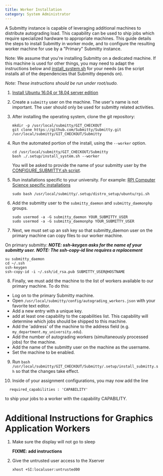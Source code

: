 ```yaml
---
title: Worker Installation
category: System Administrator
---
```


A Submitty instance is capable of leveraging additional machines to distribute
autograding load. This capability can be used to ship jobs which require
specialized hardware to appropriate machines. This guide details the steps
to install Submitty in worker mode, and to configure the resulting worker machine
for use by a "Primary" Submitty instance.

Note: We assume that you're installing Submitty on a dedicated machine. If this machine is
used for other things, you may need to adapt the instructions below and
[install_system.sh](https://github.com/Submitty/Submitty/blob/master/.setup/install_system.sh)
for your needs (as the script installs all of the dependencies that Submitty depends on).

_Note: These instructions should be run under root/sudo._


1. [Install Ubuntu 16.04 or 18.04 server edition](server_os)

2. Create a ```submitty``` user on the machine. The user's name is not important.
The user should only be used for submitty related activities.

3. After installing the operating system, clone the git repository:

   ```
   mkdir -p /usr/local/submitty/GIT_CHECKOUT
   git clone https://github.com/Submitty/Submitty.git /usr/local/submitty/GIT_CHECKOUT/Submitty
   ```

4. Run the automated portion of the install, using the ```--worker``` option.

   ```
   cd /usr/local/submitty/GIT_CHECKOUT/Submitty
   bash ./.setup/install_system.sh --worker
   ```

   You will be asked to provide the name of your submitty user by the
   [CONFIGURE_SUBMITTY.sh script](https://github.com/Submitty/Submitty/blob/master/.setup/CONFIGURE_SUBMITTY.sh).

5. Run installations specific to your university.
   For example:  [RPI Computer Science specific installations](https://github.com/Submitty/Submitty/blob/master/.setup/distro_setup/ubuntu/rpi.sh)

   ```
   sudo bash /usr/local/submitty/.setup/distro_setup/ubuntu/rpi.sh
   ```

6. Add the submitty user to the ```submitty_daemon``` and ```submitty_daemonphp```
   groups.

   ```
   sudo usermod -a -G submitty_daemon YOUR_SUBMITTY_USER
   sudo usermod -a -G submitty_daemonphp YOUR_SUBMITTY_USER
   ```

7. Next, we must set up an ssh key so that submitty_daemon user on the primary
  machine can copy files to our worker machine.

  On primary submitty:
  ___NOTE: ssh-keygen asks for the name of your submitty user.___
  ___NOTE: The ssh-copy-id line requires a replacement___
  ```
  su submitty_daemon
  cd ~/.ssh
  ssh-keygen
  ssh-copy-id -i ~/.ssh/id_rsa.pub SUBMITTY_USER@HOSTNAME
  ```

8. Finally, we must add the machine to the list of workers available to our
  primary machine. To do this:
  *  Log on to the primary Submitty machine.
  *  Open ```/usr/local/submitty/config/autograding_workers.json``` with your favorite text editor.
  *  Add a new entry with a unique key.
  *  add at least one capability to the capabilities list. This capability will determine
      which jobs should be shipped to this machine.
  *  Add the 'address' of the machine to the address field (e.g. ```my_department.my_university.edu```).
  *  Add the number of autograding workers (simultaneously processed jobs) for the machine.
  *  Add the name of the submitty user on the machine as the username.
  *  Set the machine to be enabled.

9. Run ```bash /usr/local/submitty/GIT_CHECKOUT/Submitty/.setup/install_submitty.sh``` so that the changes take effect.

10. Inside of your assignment configurations, you may now add the line
  ```
    required_capabilities : 'CAPABILITY'
  ```
  to ship your jobs to a worker with the capability CAPABILITY.


# Additional Instructions for Graphics Application Workers

1. Make sure the display will not go to sleep

   __FIXME: add instructions__

2. Give the untrusted user access to the Xserver

   ```
   xhost +SI:localuser:untrusted00
   ```

